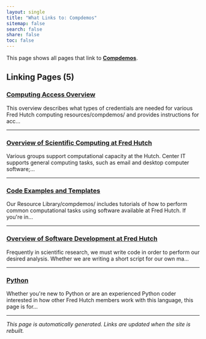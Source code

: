 ```yaml
---
layout: single
title: "What Links to: Compdemos"
sitemap: false
search: false
share: false
toc: false
---
```


This page shows all pages that link to **[Compdemos](/compdemos/)**.

## Linking Pages (5)

### [Computing Access Overview](/scicomputing/access_overview/)

This overview describes what types of credentials are needed for various Fred Hutch computing resources/compdemos/ and provides instructions for acc...

---

### [Overview of Scientific Computing at Fred Hutch](/scicomputing/comp_index/)

Various groups support computational capacity at the Hutch. Center IT supports general computing tasks, such as email and desktop computer software;...

---

### [Code Examples and Templates](/scicomputing/software_examples/)

Our Resource Library/compdemos/ includes tutorials of how to perform common computational tasks using software available at Fred Hutch. If you're in...

---

### [Overview of Software Development at Fred Hutch](/scicomputing/software_overview/)

Frequently in scientific research, we must write code in order to perform our desired analysis. Whether we are writing a short script for our own ma...

---

### [Python](/scicomputing/software_python/)

Whether you're new to Python or are an experienced Python coder interested in how other Fred Hutch members work with this language,
this page is for...

---


*This page is automatically generated. Links are updated when the site is rebuilt.*
